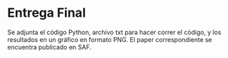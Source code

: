 # Entrega Final

Se adjunta el código Python, archivo txt para hacer correr el código, y los resultados en un gráfico en formato PNG. El paper correspondiente se encuentra publicado en SAF.
